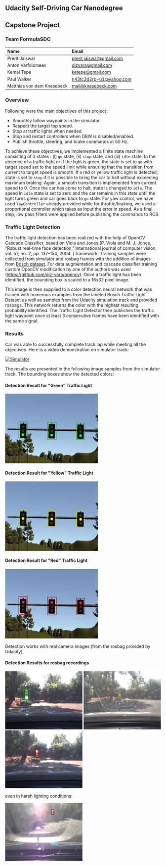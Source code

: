 ## Udacity Self-Driving Car Nanodegree
## Capstone Project

### Team FormulaSDC
| Name                       | Email                    |
|:---------------------------|:-------------------------|
| Prerit Jaiswal             | prerit.jaiswal@gmail.com |
| Anton Varfolomeev          | dizvara@gmail.com        |
| Kemal Tepe                 | ketepe@gmail.com         |
| Paul Walker                | n43tc3d2rp-u1@yahoo.com  |
| Matthias von dem Knesebeck | mail@knesebeck.com       |


### Overview
Following were the main objectives of this project : 

* Smoothly follow waypoints in the simulator. 
* Respect the target top speed. 
* Stop at traffic lights when needed.
* Stop and restart controllers when DBW is disabled/enabled.
* Publish throttle, steering, and brake commands at 50 Hz.

To achieve these objectives, we implemented a finite state machine consisting of 3 states : (i) `go` state,  (ii) `stop` state, and (iii) `idle` state. In the absence of a traffic light or if the light is green, the state is set to `go` with target speed set to the speed limit while ensuring that the transition from current to target speed is smooth. If a red or yellow traffic light is detected, state is set to `stop` if it is possible to bring the car to halt without exceeding maximum braking. Again, a smooth transition is implemented from current speed to 0. Once the car has come to halt, state is changed to `idle`. The speed in `idle` state is set to zero and the car remains in this state until the light turns green and car goes back to `go` state.  For yaw control, we have used `YawController` already provided while for throttle/braking, we used a proportional controller which takes as input the error in speed. As a final step, low pass filters were applied before publishing the commands to ROS.  

### Traffic Light Detection
The traffic light detection has been realized with the help of OpenCV Cascade Classifier,
based on Viola and Jones (P. Viola and M. J. Jones, “Robust real-time face detection,” International journal of computer vision, vol. 57, no. 2, pp. 137–154, 2004.
) framework. Training samples were collected from simulator and rosbag frames with the addition of images from [Bosch dataset](https://hci.iwr.uni-heidelberg.de/node/6132).
For data augmentation and cascade classifier training custom OpenCV modification by one of the authors was used (https://github.com/diz-vara/opencv).
Once a traffic light has been identified, the bounding box is scaled to a 16x32 pixel image. 

This image is then supplied to a color detection neural network that was trained with numerous examples 
from the labeled Bosch Traffic Light Dataset as well as samples from the Udacity simulation track and provided rosbags. 
This network returns the color with the highest resulting probability identified. 
The Traffic Light Detector then publishes the traffic light waypoint once at least 3 consecutive frames have been 
identified with the same signal.

### Results 

Car was able to successfully complete track lap while meeting all the objectives. Here is a video demonstration on simulator track: 

[![Simulator](http://img.youtube.com/vi/9MybAoVeOkI/0.jpg)](http://www.youtube.com/watch?v=9MybAoVeOkI "Simulator")

The results are presented in the following image samples from the simulator track. The bounding boxes show the detected colors:

#### Detection Result for "Green" Traffic Light 
<img src="imgs/screenshot_green.png" width="300" >

#### Detection Result for "Yellow" Traffic Light 
<img src="imgs/screenshot_yellow.png" width="300">

#### Detection Result for "Red" Traffic Light 
<img src="imgs/screenshot_red.png" width="300">

Detection works with real camera images (from the rosbag provided by Udacity),

#### Detection Results for rosbag recordings 
<img src="imgs/detected_screenshot_14.12.20172.png" width="250" > 
<img src="imgs/detected_screenshot_14.12.2017.png" width="250" > 
<img src="imgs/detected_screenshot_14.12.20173.png" width="250" > 

 even in harsh lighting conditions:

<img src="imgs/detected_screenshot_14.12.2017-h3.png" width="250" > 







